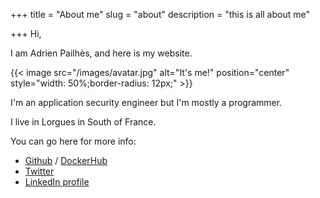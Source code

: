 +++ title = "About me"
slug = "about"
description = "this is all about me"

+++ Hi,

I am Adrien Pailhès, and here is my website.

{{< image src="/images/avatar.jpg" alt="It's me!" position="center" style="width: 50%;border-radius: 12px;" >}}

I'm an application security engineer but I'm mostly a programmer.

I live in Lorgues in South of France.

You can go here for more info:

* [Github](https://github.com/adioss) / [DockerHub](https://hub.docker.com/u/adioss/)
* [Twitter](https://twitter.com/adrienpailhes)
* [LinkedIn profile](https://www.linkedin.com/in/apailhes/)
